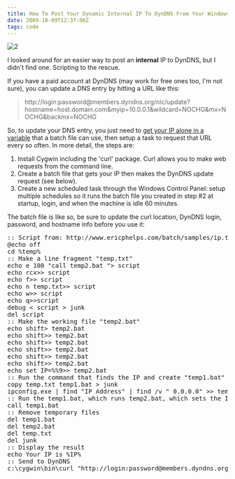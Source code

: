 ```yaml
---
title: How To Post Your Dynamic Internal IP To DynDNS From Your Windows Machine
date: 2009-10-09T12:37:00Z
tags: code
---
```

![2]

I looked around for an easier way to post an **internal** IP to DynDNS, 
but I didn't find one. Scripting to the rescue.

If you have a paid account at DynDNS (may work for free ones too, I'm 
not sure), you can update a DNS entry by hitting a URL like this:

> <div>
>   <p>
>     http://login:password@members.dyndns.org/nic/update?hostname=host.domain.com&myip=10.0.0.1&wildcard=NOCHG&mx=NOCHG&backmx=NOCHG
>   </p>
> </div>

So, to update your DNS entry, you just need to [get your IP alone in a 
variable][1] that a batch file can use, then setup a task to request 
that URL every so often. In more detail, the steps are:

1.  Install Cygwin including the 'curl' package. Curl allows you to make 
web requests from the command line.
2.  Create a batch file that gets your IP then makes the DynDNS update 
request (see below).
3.  Create a new scheduled task through the Windows Control Panel: setup 
multiple schedules so it runs the batch file you created in step #2 at 
startup, login, and when the machine is idle 60 minutes.

The batch file is like so, be sure to update the curl location, DynDNS 
login, password, and hostname info before you use it:

<pre>:: Script from: http://www.ericphelps.com/batch/samples/ip.txt
@echo off
cd %temp%
:: Make a line fragment "temp.txt"
echo e 100 "call temp2.bat "&gt; script
echo rcx&gt;&gt; script
echo f&gt;&gt; script
echo n temp.txt&gt;&gt; script
echo w&gt;&gt; script
echo q&gt;&gt;script
debug &lt; script &gt; junk
del script
:: Make the working file "temp2.bat"
echo shift&gt; temp2.bat
echo shift&gt;&gt; temp2.bat
echo shift&gt;&gt; temp2.bat
echo shift&gt;&gt; temp2.bat
echo shift&gt;&gt; temp2.bat
echo shift&gt;&gt; temp2.bat
echo set IP=%%9&gt;&gt; temp2.bat
:: Run the command that finds the IP and create "temp1.bat"
copy temp.txt temp1.bat &gt; junk
ipconfig.exe | find "IP Address" | find /v " 0.0.0.0" &gt;&gt; temp1.bat
:: Run the temp1.bat, which runs temp2.bat, which sets the IP variable
call temp1.bat
:: Remove temporary files
del temp1.bat
del temp2.bat
del temp.txt
del junk
:: Display the result
echo Your IP is %IP%
:: Send to DynDNS
c:\cygwin\bin\curl "http://login:password@members.dyndns.org/nic/update?hostname=host.domain.com&myip=10.0.0.1&wildcard=NOCHG&mx=NOCHG&backmx=NOCHG"
</pre>

 [1]: /how-to-get-your-ip-and-only-your-ip-in-windows.html
 [2]: https://ggr_com.s3.amazonaws.com/images/UpdateIP.bat-screenshot.jpg

